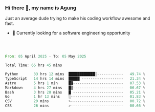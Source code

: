 ### Hi there 👋, my name is Agung
Just an average dude trying to make his coding workflow awesome and fast.

<!--
**agungfir98/agungfir98** is a ✨ _special_ ✨ repository because its `README.md` (this file) appears on your GitHub profile.
-->

- 🔭 Currently looking for a software engineering opportunity
<br/>
<br/>
<!--START_SECTION:waka-->

```rust
From: 05 April 2025 - To: 05 May 2025

Total Time: 66 hrs 45 mins

Python       33 hrs 12 mins  ████████████░------------   49.74 %
TypeScript   14 hrs 14 mins  █████ -------------------   21.34 %
Astro        5 hrs 1 min     █▓-----------------------   07.53 %
Markdown     4 hrs 27 mins   █▒-----------------------   06.67 %
Bash         3 hrs 28 mins   █ -----------------------   05.21 %
Go           1 hr 13 mins    ░------------------------   01.83 %
CSV          29 mins         >------------------------   00.72 %
CSS          26 mins         >------------------------   00.66 %
```

<!--END_SECTION:waka-->
